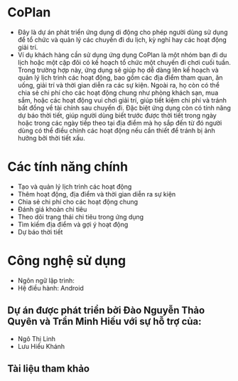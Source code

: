 # CoPlan
* Đây là dự án phát triển ứng dụng di động cho phép người dùng sử dụng để tổ chức và quản lý các chuyến đi du lịch, kỳ nghỉ hay các hoạt động giải trí.
* Ví dụ khách hàng cần sử dụng ứng dụng CoPlan là một nhóm bạn đi du lịch hoặc một cặp đôi có kế hoạch tổ chức một chuyến đi chơi cuối tuần. Trong trường hợp này, ứng dụng sẽ giúp họ dễ dàng lên kế hoạch và quản lý lịch trình các hoạt động, bao gồm các địa điểm tham quan, ăn uống, giải trí và thời gian diễn ra các sự kiện. Ngoài ra, họ còn có thể chia sẻ chi phí cho các hoạt động chung như phòng khách sạn, mua sắm, hoặc các hoạt động vui chơi giải trí, giúp tiết kiệm chi phí và tránh bất đồng về tài chính sau chuyến đi. Đặc biệt ứng dụng còn có tính năng dự báo thời tiết, giúp người dùng biết trước được thời tiết trong ngày hoặc trong các ngày tiếp theo tại địa điểm mà họ sắp đến từ đó người dùng có thể điều chỉnh các hoạt động nếu cần thiết để tránh bị ảnh hưởng bởi thời tiết xấu.
# Các tính năng chính
* Tạo và quản lý lịch trình các hoạt động
* Thêm hoạt động, địa điểm và thời gian diễn ra sự kiện
* Chia sẻ chi phí cho các hoạt động chung
* Đánh giá khoản chi tiêu
* Theo dõi trạng thái chi tiêu trong ứng dụng
* Tìm kiếm địa điểm và gợi ý hoạt động
* Dự báo thời tiết
# Công nghệ sử dụng
* Ngôn ngữ lập trình: 
* Hệ điều hành: Android
## Dự án được phát triển bởi Đào Nguyễn Thảo Quyên và Trần Minh Hiếu với sự hỗ trợ của:
* Ngô Thị Linh 
* Lưu Hiểu Khánh
## Tài liệu tham khảo

